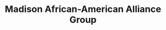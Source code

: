 ---
layout: repo
title: "Madison African-American Alliance Group"
id: 10502
permalink: repos/10502/
---